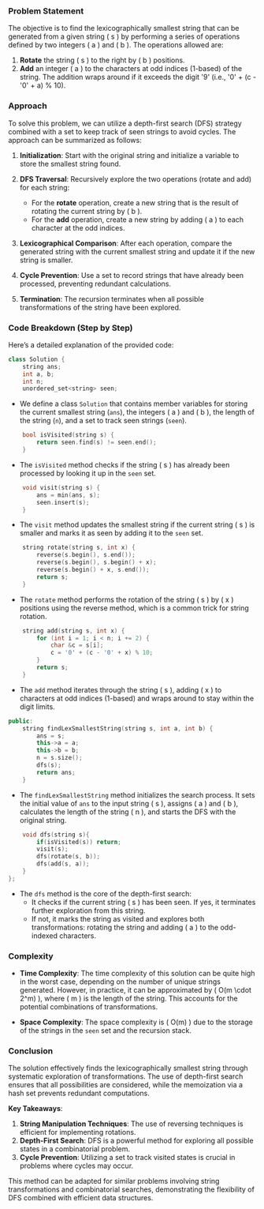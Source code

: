 ### Problem Statement

The objective is to find the lexicographically smallest string that can be generated from a given string \( s \) by performing a series of operations defined by two integers \( a \) and \( b \). The operations allowed are:
1. **Rotate** the string \( s \) to the right by \( b \) positions.
2. **Add** an integer \( a \) to the characters at odd indices (1-based) of the string. The addition wraps around if it exceeds the digit '9' (i.e., '0' + (c - '0' + a) % 10).

### Approach

To solve this problem, we can utilize a depth-first search (DFS) strategy combined with a set to keep track of seen strings to avoid cycles. The approach can be summarized as follows:

1. **Initialization**: Start with the original string and initialize a variable to store the smallest string found.

2. **DFS Traversal**: Recursively explore the two operations (rotate and add) for each string:
   - For the **rotate** operation, create a new string that is the result of rotating the current string by \( b \).
   - For the **add** operation, create a new string by adding \( a \) to each character at the odd indices.

3. **Lexicographical Comparison**: After each operation, compare the generated string with the current smallest string and update it if the new string is smaller.

4. **Cycle Prevention**: Use a set to record strings that have already been processed, preventing redundant calculations.

5. **Termination**: The recursion terminates when all possible transformations of the string have been explored.

### Code Breakdown (Step by Step)

Here’s a detailed explanation of the provided code:

```cpp
class Solution {
    string ans;
    int a, b;
    int n;
    unordered_set<string> seen;
```
- We define a class `Solution` that contains member variables for storing the current smallest string (`ans`), the integers \( a \) and \( b \), the length of the string (`n`), and a set to track seen strings (`seen`).

```cpp
    bool isVisited(string s) {
        return seen.find(s) != seen.end();
    }
```
- The `isVisited` method checks if the string \( s \) has already been processed by looking it up in the `seen` set.

```cpp
    void visit(string s) {
        ans = min(ans, s);
        seen.insert(s);
    }
```
- The `visit` method updates the smallest string if the current string \( s \) is smaller and marks it as seen by adding it to the `seen` set.

```cpp
    string rotate(string s, int x) {
        reverse(s.begin(), s.end());
        reverse(s.begin(), s.begin() + x);
        reverse(s.begin() + x, s.end());
        return s;
    }
```
- The `rotate` method performs the rotation of the string \( s \) by \( x \) positions using the reverse method, which is a common trick for string rotation.

```cpp
    string add(string s, int x) {
        for (int i = 1; i < n; i += 2) {
            char &c = s[i];
            c = '0' + (c - '0' + x) % 10;
        }
        return s;
    }
```
- The `add` method iterates through the string \( s \), adding \( x \) to characters at odd indices (1-based) and wraps around to stay within the digit limits.

```cpp
public:
    string findLexSmallestString(string s, int a, int b) {
        ans = s;
        this->a = a;
        this->b = b;
        n = s.size();
        dfs(s);
        return ans;
    }
```
- The `findLexSmallestString` method initializes the search process. It sets the initial value of `ans` to the input string \( s \), assigns \( a \) and \( b \), calculates the length of the string \( n \), and starts the DFS with the original string.

```cpp
    void dfs(string s){
        if(isVisited(s)) return;
        visit(s);
        dfs(rotate(s, b));
        dfs(add(s, a));
    }
};
```
- The `dfs` method is the core of the depth-first search:
  - It checks if the current string \( s \) has been seen. If yes, it terminates further exploration from this string.
  - If not, it marks the string as visited and explores both transformations: rotating the string and adding \( a \) to the odd-indexed characters.

### Complexity

- **Time Complexity**: The time complexity of this solution can be quite high in the worst case, depending on the number of unique strings generated. However, in practice, it can be approximated by \( O(m \cdot 2^m) \), where \( m \) is the length of the string. This accounts for the potential combinations of transformations.
  
- **Space Complexity**: The space complexity is \( O(m) \) due to the storage of the strings in the `seen` set and the recursion stack.

### Conclusion

The solution effectively finds the lexicographically smallest string through systematic exploration of transformations. The use of depth-first search ensures that all possibilities are considered, while the memoization via a hash set prevents redundant computations.

**Key Takeaways**:
1. **String Manipulation Techniques**: The use of reversing techniques is efficient for implementing rotations.
2. **Depth-First Search**: DFS is a powerful method for exploring all possible states in a combinatorial problem.
3. **Cycle Prevention**: Utilizing a set to track visited states is crucial in problems where cycles may occur.

This method can be adapted for similar problems involving string transformations and combinatorial searches, demonstrating the flexibility of DFS combined with efficient data structures.